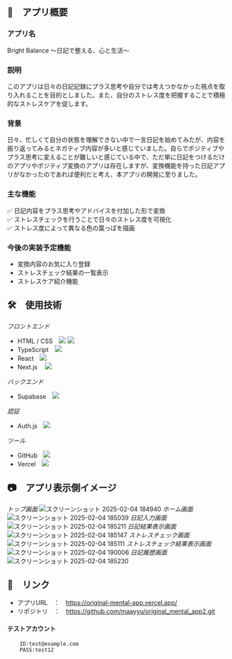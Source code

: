## 📌　アプリ概要
### アプリ名  
Bright Balance ～日記で整える、心と生活～
### 説明  
このアプリは日々の日記記録にプラス思考や自分では考えつかなかった視点を取り入れることを目的としました。また、自分のストレス度を把握することで積極的なストレスケアを促します。
### 背景
日々、忙しくて自分の状態を理解できない中で一言日記を始めてみたが、内容を振り返ってみるとネガティブ内容が多いと感じていました。自らでポジティブやプラス思考に変えることが難しいと感じている中で、ただ単に日記をつけるだけのアプリやポジティブ変換のアプリは存在しますが、変換機能を持った日記アプリがなかったのであれば便利だと考え、本アプリの開発に至りました。
### 主な機能  
✅ 日記内容をプラス思考やアドバイスを付加した形で変換  
✅ ストレスチェックを行うことで日々のストレス度を可視化  
✅ ストレス度によって異なる色の葉っぱを描画
### 今後の実装予定機能
- 変換内容のお気に入り登録
- ストレスチェック結果の一覧表示
- ストレスケア紹介機能

## 🛠　使用技術
*フロントエンド*
- HTML / CSS　<img src="https://img.shields.io/badge/-HTML-FF5733.svg?logo=html5&logoColor=FFFFFF&style=for-the-badge"> <img src="https://img.shields.io/badge/-CSS-2965f1.svg?logo=css3&logoColor=white&style=for-the-badge">
- TypeScript　<img src="https://img.shields.io/badge/-TypeScript-007ACC.svg?logo=typescript&logoColor=white&style=for-the-badge">
- React　<img src="https://img.shields.io/badge/-React-61DAFB.svg?logo=react&logoColor=black&style=for-the-badge">
- Next.js　 <img src="https://img.shields.io/badge/-Next.js-000000.svg?logo=nextdotjs&style=for-the-badge">

*バックエンド*
- Supabase　<img src="https://img.shields.io/badge/-Supabase-3ECF8E.svg?logo=supabase&logoColor=white&style=for-the-badge">

*認証*
-  Auth.js　<img src="https://img.shields.io/badge/-Auth.js-3ECF8E.svg?logo=auth0&logoColor=FFFFFF&style=for-the-badge">

*ツール*
- GitHub　<img src="https://img.shields.io/badge/-GitHub-181717.svg?logo=github&logoColor=FFFFFF&style=for-the-badge">
- Vercel　<img src="https://img.shields.io/badge/-Vercel-000000.svg?logo=vercel&style=for-the-badge">

## 📷　アプリ表示側イメージ
*トップ画面*
![スクリーンショット 2025-02-04 184940](https://github.com/user-attachments/assets/d46b0b76-0493-48e8-9a42-c04f9b291e05)
*ホーム画面*
![スクリーンショット 2025-02-04 185039](https://github.com/user-attachments/assets/c6f6b926-da45-4a24-8f9b-366fde9d59c5)
*日記入力画面*
![スクリーンショット 2025-02-04 185211](https://github.com/user-attachments/assets/41e1b6b0-cba5-4394-93a8-0aec2c4c65cd)
*日記結果表示画面*
![スクリーンショット 2025-02-04 185147](https://github.com/user-attachments/assets/5b0b9cd9-5a88-4a68-9c99-ae1f6212f3a0)
*ストレスチェック画面*
![スクリーンショット 2025-02-04 185111](https://github.com/user-attachments/assets/9e9dc461-72f5-4d94-9cd0-e0be8c31214d)
*ストレスチェック結果表示画面*
![スクリーンショット 2025-02-04 190006](https://github.com/user-attachments/assets/f1b536b6-3af9-48b7-8413-40a69870b602)
*日記履歴画面*
![スクリーンショット 2025-02-04 185230](https://github.com/user-attachments/assets/2e8d672b-b413-486f-b438-29e84b5cc951)

## 🔗　リンク
- アプリURL　：　https://original-mental-app.vercel.app/
- リポジトリ　：　https://github.com/maayyu/original_mental_app2.git

#### テストアカウント
~~~
    ID:test@example.com
    PASS:test12
~~~
